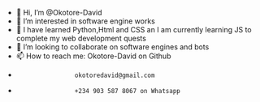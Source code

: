 - 👋 Hi, I’m @Okotore-David
- 👀 I’m interested in software engine works
- 🌱 I have learned Python,Html and CSS an I am currently learning JS to complete my web development quests
- 💞️ I’m looking to collaborate on software engines and bots
- 📫 How to reach me: Okotore-David on Github
-                     okotoredavid@gmail.com
-                     +234 903 587 8067 on Whatsapp

<!---
Okotore-David/Okotore-David is a ✨ special ✨ repository because its `README.md` (this file) appears on your GitHub profile.
You can click the Preview link to take a look at your changes.
--->
